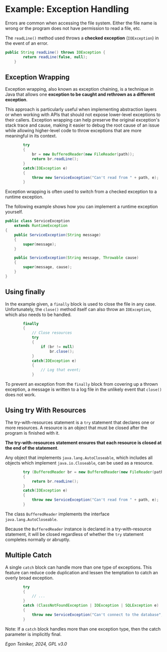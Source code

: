 # Example: Exception Handling

Errors are common when accessing the file system. Either the file name is wrong 
or the program does not have permission to read a file, etc.

The `readLine()` method used throws a **checked exception** (`IOException`) in 
the event of an error.

```Java
public String readLine() throws IOException {
        return readLine(false, null);
    }
```

## Exception Wrapping

Exception wrapping, also known as exception chaining, is a technique in Java 
that allows one **exception to be caught and rethrown as a different exception**. 

This approach is particularly useful when implementing abstraction layers or when 
working with APIs that should not expose lower-level exceptions to their callers. 
Exception wrapping can help preserve the original exception's stack trace and cause, 
making it easier to debug the root cause of an issue while allowing higher-level code 
to throw exceptions that are more meaningful in its context.

```Java
		try
		{
			br = new BufferedReader(new FileReader(path));
			return br.readLine();
		}
		catch(IOException e)
		{
			throw new ServiceException("Can't read from " + path, e);
		}
```
Exception wrapping is often used to switch from a checked exception to a 
runtime exception.

The following example shows how you can implement a runtime exception yourself.
```Java
public class ServiceException
    extends RuntimeException
{
    public ServiceException(String message)
    {
        super(message);
    }

    public ServiceException(String message, Throwable cause)
    {
        super(message, cause);
    }
}
```

## Using finally 

In the example given, a `finally` block is used to close the file in any case. 
Unfortunately, the `close()` method itself can also throw an `IOException`, 
which also needs to be handled.

```Java
		finally
		{
			// Close resources
			try
			{
				if (br != null)
					br.close();
			}
			catch(IOException e)
			{
				// Log that event;
			}
```

To prevent an exception from the `finally` block from covering up a thrown exception, 
a message is written to a log file in the unlikely event that `close()` does not work.


## Using try With Resources

The try-with-resources statement is a `try` statement that declares one or
more resources. A resource is an object that must be closed after the
program is finished with it.

**The try-with-resources statement ensures that each resource is closed at
the end of the statement**.

Any object that implements `java.lang.AutoCloseable`, which includes all
objects which implement `java.io.Closeable`, can be used as a resource.

```Java
		try (BufferedReader br = new BufferedReader(new FileReader(path)))
		{
			return br.readLine();
		}
		catch(IOException e)
		{
			throw new ServiceException("Can't read from " + path, e);
		}
```

The class `BufferedReader` implements the interface `java.lang.AutoCloseable`.

Because the `BufferedReader` instance is declared in a try-with-resource 
statement, it will be closed regardless of whether the `try` statement 
completes normally or abruptly.


## Multiple Catch

A single `catch` block can handle more than one type of exceptions. 
This feature can reduce code duplication and lessen the temptation 
to catch an overly broad exception.

```Java
		try
		{
            // ...
		}
		catch (ClassNotFoundException | IOException | SQLException e)
		{
			throw new ServiceException("Can't connect to the database", e);
		}
```

Note: If a `catch` block handles more than one exception type, then the 
catch parameter is implicitly final.

*Egon Teiniker, 2024, GPL v3.0* 
